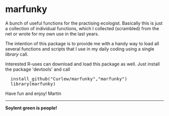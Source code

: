 
marfunky
========

A bunch of useful functions for the practising ecologist. Basically this is just a collection of individual functions, which I collected (scrambled) from the net or wrote for my own use in the last years. 

The intention of this package is to provide me with a handy way to load all several functions and scripts that I use in my daily coding using a single *library* call.

Interested R-uses can download and load this package as well. 
Just install the package 'devtools' and call
<pre>
  install_github("Curlew/marfunky","marfunky")
  library(marfunky)
</pre>
Have fun and enjoy!
Martin
<hr>
<b>Soylent green is people!</b>
